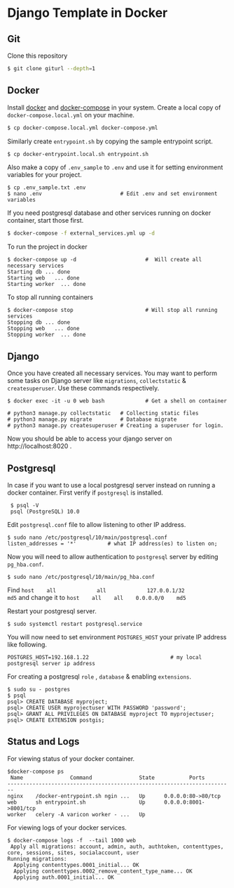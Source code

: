 # Django Template in Docker

 
## Git

Clone this repository
```sh
$ git clone giturl --depth=1
```
## Docker
Install [docker](https://docs.docker.com/engine/install/) and [docker-compose](https://docs.docker.com/compose/install/) in your system.
Create a local copy of `docker-compose.local.yml` on your machine. 

```sh
$ cp docker-compose.local.yml docker-compose.yml
```
Similarly create `entrypoint.sh` by copying the sample entrypoint script.

```sh
$ cp docker-entrypoint.local.sh entrypoint.sh
```
Also make a copy of `.env_sample` to `.env` and use it for setting environment variables for your project. 

    $ cp .env_sample.txt .env
    $ nano .env                         # Edit .env and set environment variables

 If you need postgresql database and other services running on docker container, start those first.
```sh
$ docker-compose -f external_services.yml up -d
```
To run the project in docker

    $ docker-compose up -d                      #  Will create all necessary services
    Starting db ... done
    Starting web   ... done
    Starting worker  ... done

To stop all running containers

    $ docker-compose stop                       # Will stop all running services
    Stopping db ... done
    Stopping web   ... done
    Stopping worker  ... done

## Django
Once you have created all necessary services. You may want to perform some tasks on Django server like `migrations`, `collectstatic` & `createsuperuser`.
Use these commands respectively.

    $ docker exec -it -u 0 web bash             # Get a shell on container

    # python3 manage.py collectstatic   # Collecting static files 
    # python3 manage.py migrate         # Database migrate
    # python3 manage.py createsuperuser # Creating a superuser for login.

Now you should be able to access your django server on http://localhost:8020 .

## Postgresql
In case if you want to use a local postgresql server instead on running a docker container.
First verify if `postgresql` is installed.

     $ psql -V
     psql (PostgreSQL) 10.0
Edit `postgresql.conf` file to allow listening to other IP address.

    $ sudo nano /etc/postgresql/10/main/postgresql.conf
    listen_addresses = '*'          # what IP address(es) to listen on;
Now you will need to allow authentication to `postgresql` server by editing `pg_hba.conf`.

    $ sudo nano /etc/postgresql/10/main/pg_hba.conf
    
Find `host    all             all             127.0.0.1/32            md5`  and change it to `host    all    all    0.0.0.0/0    md5`

Restart your postgresql server.

    $ sudo systemctl restart postgresql.service
You will now need to set environment `POSTGRES_HOST`  your private IP address like following.

    POSTGRES_HOST=192.168.1.22                          # my local postgresql server ip address

For creating a postgresql `role` , `database` & enabling `extensions`.

    $ sudo su - postgres
    $ psql
    psql> CREATE DATABASE myproject;
    psql> CREATE USER myprojectuser WITH PASSWORD 'password';
    psql> GRANT ALL PRIVILEGES ON DATABASE myproject TO myprojectuser;
    psql> CREATE EXTENSION postgis;
 ## Status and Logs
 For viewing status of your docker container.

    $docker-compose ps
     Name               Command               State           Ports         
    ------------------------------------------------------------------------
    nginx    /docker-entrypoint.sh ngin ...   Up      0.0.0.0:80->80/tcp    
    web      sh entrypoint.sh                 Up      0.0.0.0:8001->8001/tcp
    worker   celery -A varicon worker - ...   Up 

For viewing logs of your docker services.

    $ docker-compose logs -f  --tail 1000 web
     Apply all migrations: account, admin, auth, authtoken, contenttypes, core, sessions, sites, socialaccount, user
    Running migrations:
      Applying contenttypes.0001_initial... OK
      Applying contenttypes.0002_remove_content_type_name... OK
      Applying auth.0001_initial... OK

